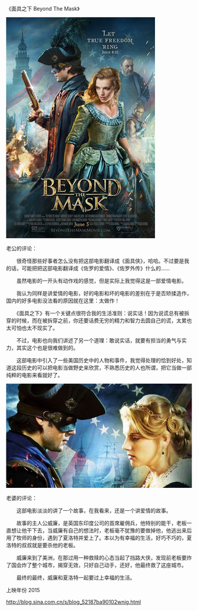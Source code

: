 《面具之下 Beyond The Mask》

			
![](./img/001vda4xzy73orsvstC84&690.jpg)


老公的评论：


　　很奇怪那些好事者怎么没有把这部电影翻译成《面具侠》，哈哈。不过要是我的话，可能把把这部电影翻译成《佐罗的爱情》、《佐罗外传》什么的……

　　虽然电影的一开头有动作戏的感觉，但是实际上我觉得这是一部爱情电影。


　　我认为同样是讲爱情的电影，好的电影和坏的电影的差别在于是否矫揉造作，国内的好多电影没法看的原因就在这里：太做作！


　　《面具之下》有一个关键点很符合我的生活准则：说实话！因为说谎总有被拆穿的时候，而在被拆穿之前，你还要话费无穷的精力和智力去圆自己的谎，太累也太可怕也太不现实了。

　　不过，电影也向我们讲述了另一个道理：敢说实话，就要有担当的勇气与实力，其实这个也是很难做到的。


　　这部电影中引入了一些美国历史中的人物和事件，我觉得处理的恰到好处，知道这段历史的可以把电影当做野史来欣赏，不熟悉历史的人也所谓，把它当做一部纯粹的电影来看就好了。

![](./img/001vda4xzy73orCrKUJ1d&690.jpg)


老婆的评论：

　　这部电影淡淡的讲了一个故事，在我看来，还是一个讲爱情的故事。


　　故事的主人公威廉，是英国东印度公司的首席雇佣兵，他特别的能干，老板一直想让他干下去，当威廉有自己的想法时，老板毫不犹豫的要做掉他，他逃出来后用了牧师的身份，遇到了夏洛特并爱上了。本以为有幸福的生活，好巧不巧的，夏洛特的叔叔就是要杀他的老板。


　　威廉来到了美洲，在那过用一种救赎的心态当起了挡路大侠，发现前老板要炸了国会炸了整个城市，揭穿无效，只好自己动手，还好，他最终救了这座城市。

　　最终的最终，威廉和夏洛特一起要过上幸福的生活。

上映年份 2015							
		
http://blog.sina.com.cn/s/blog_52187ba90102wnig.html
